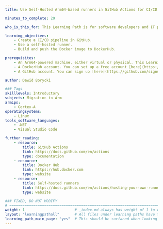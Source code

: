 ```yaml
---
title: Use Self-Hosted Arm64-based runners in GitHub Actions for CI/CD

minutes_to_complete: 20

who_is_this_for: This Learning Path is for software developers and IT practitioners who want to learn how to use GitHub Actions for CI/CD purposes.

learning_objectives:
    - Create a CI/CD pipeline in GitHub.
    - Use a self-hosted runner.
    - Build and push the Docker image to DockerHub.

prerequisites:
    - An Arm64-powered machine, either virtual or physical. This Learning Path demonstration uses an Arm64-powered VM with Ubuntu 22.04.
    - A DockerHub account. You can set up a free account [here](https://hub.docker.com/signup).
    - A GitHub account. You can sign up [here](https://github.com/signup).

author: Dawid Borycki

### Tags
skilllevels: Introductory
subjects: Migration to Arm
armips:
    - Cortex-A
operatingsystems:
    - Linux
tools_software_languages:
    - .NET
    - Visual Studio Code

further_reading:
    - resource:
        title: GitHub Actions
        link: https://docs.github.com/en/actions
        type: documentation
    - resource:
        title: Docker Hub
        link: https://hub.docker.com
        type: website
    - resource:
        title: Self-hosted runners
        link: https://docs.github.com/en/actions/hosting-your-own-runners/managing-self-hosted-runners/about-self-hosted-runners
        type: website

### FIXED, DO NOT MODIFY
# ================================================================================
weight: 1                       # _index.md always has weight of 1 to order correctly
layout: "learningpathall"       # All files under learning paths have this same wrapper
learning_path_main_page: "yes"  # This should be surfaced when looking for related content. Only set for _index.md of learning path content.
---
```

